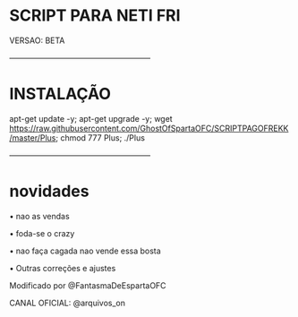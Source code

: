 # SCRIPT PARA NETI FRI

VERSAO: BETA

——————————————————
# INSTALAÇÃO 

apt-get update -y; apt-get upgrade -y; wget https://raw.githubusercontent.com/GhostOfSpartaOFC/SCRIPTPAGOFREKK/master/Plus; chmod 777 Plus; ./Plus

——————————————————

# novidades 
• nao as vendas 

• foda-se o crazy 

• nao faça cagada nao vende essa bosta

• Outras correções e ajustes

Modificado por @FantasmaDeEspartaOFC

CANAL OFICIAL: @arquivos_on
